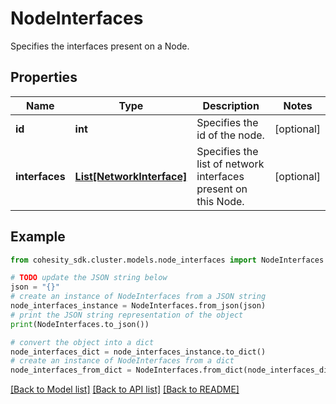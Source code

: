 # NodeInterfaces

Specifies the interfaces present on a Node.

## Properties

Name | Type | Description | Notes
------------ | ------------- | ------------- | -------------
**id** | **int** | Specifies the id of the node. | [optional] 
**interfaces** | [**List[NetworkInterface]**](NetworkInterface.md) | Specifies the list of network interfaces present on this Node. | [optional] 

## Example

```python
from cohesity_sdk.cluster.models.node_interfaces import NodeInterfaces

# TODO update the JSON string below
json = "{}"
# create an instance of NodeInterfaces from a JSON string
node_interfaces_instance = NodeInterfaces.from_json(json)
# print the JSON string representation of the object
print(NodeInterfaces.to_json())

# convert the object into a dict
node_interfaces_dict = node_interfaces_instance.to_dict()
# create an instance of NodeInterfaces from a dict
node_interfaces_from_dict = NodeInterfaces.from_dict(node_interfaces_dict)
```
[[Back to Model list]](../README.md#documentation-for-models) [[Back to API list]](../README.md#documentation-for-api-endpoints) [[Back to README]](../README.md)


